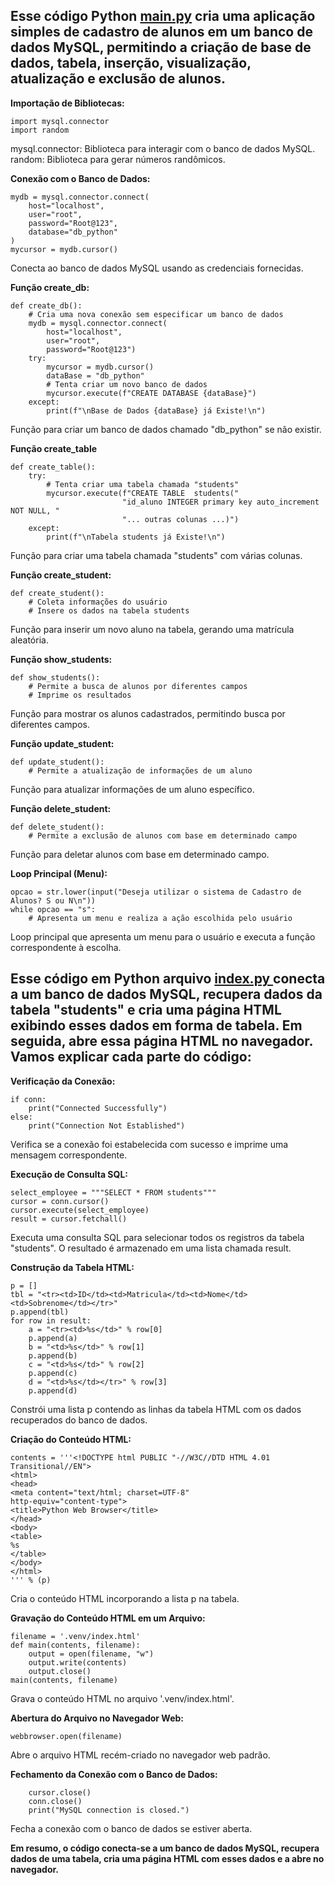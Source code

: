 <h2>Esse código Python <a href="https://github.com/lucasrm1981/CRUD_Python_MySQL_HTML/blob/main/main.py">main.py</a> cria uma aplicação simples de cadastro de alunos em um banco de dados MySQL, permitindo a criação de base de dados, tabela, inserção, visualização, atualização e exclusão de alunos.</h2>

**Importação de Bibliotecas:**
```
import mysql.connector
import random
```

<p>mysql.connector: Biblioteca para interagir com o banco de dados MySQL.<br/>
random: Biblioteca para gerar números randômicos.</p>

**Conexão com o Banco de Dados:**

```
mydb = mysql.connector.connect(
    host="localhost",
    user="root",
    password="Root@123",
    database="db_python"
)
mycursor = mydb.cursor()
```
<p>Conecta ao banco de dados MySQL usando as credenciais fornecidas.</p>

**Função create_db:**

```
def create_db():
    # Cria uma nova conexão sem especificar um banco de dados
    mydb = mysql.connector.connect(
        host="localhost",
        user="root",
        password="Root@123")
    try:
        mycursor = mydb.cursor()
        dataBase = "db_python"
        # Tenta criar um novo banco de dados
        mycursor.execute(f"CREATE DATABASE {dataBase}")
    except:
        print(f"\nBase de Dados {dataBase} já Existe!\n")
```
<p>Função para criar um banco de dados chamado "db_python" se não existir.<br/></p>

**Função create_table**
```
def create_table():
    try:
        # Tenta criar uma tabela chamada "students"
        mycursor.execute(f"CREATE TABLE  students("
                         "id_aluno INTEGER primary key auto_increment NOT NULL, "
                         "... outras colunas ...)")
    except:
        print(f"\nTabela students já Existe!\n")
```
<p>Função para criar uma tabela chamada "students" com várias colunas.</p>

**Função create_student:**

```
def create_student():
    # Coleta informações do usuário
    # Insere os dados na tabela students
```
<p>Função para inserir um novo aluno na tabela, gerando uma matrícula aleatória.</p>

**Função show_students:**
```
def show_students():
    # Permite a busca de alunos por diferentes campos
    # Imprime os resultados
```

<p>Função para mostrar os alunos cadastrados, permitindo busca por diferentes campos.</p>

**Função update_student:**

```
def update_student():
    # Permite a atualização de informações de um aluno
```

<p>Função para atualizar informações de um aluno específico.</p>

**Função delete_student:**

```
def delete_student():
    # Permite a exclusão de alunos com base em determinado campo
```

<p>Função para deletar alunos com base em determinado campo.</p>

**Loop Principal (Menu):**
```
opcao = str.lower(input("Deseja utilizar o sistema de Cadastro de Alunos? S ou N\n"))
while opcao == "s":
    # Apresenta um menu e realiza a ação escolhida pelo usuário
```
<p>Loop principal que apresenta um menu para o usuário e executa a função correspondente à escolha.</p>


<h2>Esse código em Python arquivo <a href="https://github.com/lucasrm1981/CRUD_Python_MySQL_HTML/blob/main/index.py">index.py </a>conecta a um banco de dados MySQL, recupera dados da tabela "students" e cria uma página HTML exibindo esses dados em forma de tabela. Em seguida, abre essa página HTML no navegador. Vamos explicar cada parte do código:</h2>


**Verificação da Conexão:**
```
if conn:
    print("Connected Successfully")
else:
    print("Connection Not Established")
```

<p>Verifica se a conexão foi estabelecida com sucesso e imprime uma mensagem correspondente.</p>

**Execução de Consulta SQL:**

```
select_employee = """SELECT * FROM students"""
cursor = conn.cursor()
cursor.execute(select_employee)
result = cursor.fetchall()
```
<p>Executa uma consulta SQL para selecionar todos os registros da tabela "students". O resultado é armazenado em uma lista chamada result.</p>

**Construção da Tabela HTML:**

```
p = []
tbl = "<tr><td>ID</td><td>Matricula</td><td>Nome</td><td>Sobrenome</td></tr>"
p.append(tbl)
for row in result:
    a = "<tr><td>%s</td>" % row[0]
    p.append(a)
    b = "<td>%s</td>" % row[1]
    p.append(b)
    c = "<td>%s</td>" % row[2]
    p.append(c)
    d = "<td>%s</td></tr>" % row[3]
    p.append(d)
```
<p>Constrói uma lista p contendo as linhas da tabela HTML com os dados recuperados do banco de dados.</p>

**Criação do Conteúdo HTML:**

```
contents = '''<!DOCTYPE html PUBLIC "-//W3C//DTD HTML 4.01 Transitional//EN">
<html>
<head>
<meta content="text/html; charset=UTF-8"
http-equiv="content-type">
<title>Python Web Browser</title>
</head>
<body>
<table>
%s
</table>
</body>
</html>
''' % (p)
```
<p>Cria o conteúdo HTML incorporando a lista p na tabela.</p>

**Gravação do Conteúdo HTML em um Arquivo:**

```
filename = '.venv/index.html'
def main(contents, filename):
    output = open(filename, "w")
    output.write(contents)
    output.close()
main(contents, filename)
```
<p>Grava o conteúdo HTML no arquivo '.venv/index.html'.</p>

**Abertura do Arquivo no Navegador Web:**

```
webbrowser.open(filename)
```
<p>Abre o arquivo HTML recém-criado no navegador web padrão.</p>

**Fechamento da Conexão com o Banco de Dados:**

```if(conn.is_connected()):
    cursor.close()
    conn.close()
    print("MySQL connection is closed.")
```
<p>Fecha a conexão com o banco de dados se estiver aberta.</p
                                                              
**Em resumo, o código conecta-se a um banco de dados MySQL, recupera dados de uma tabela, cria uma página HTML com esses dados e a abre no navegador.**






